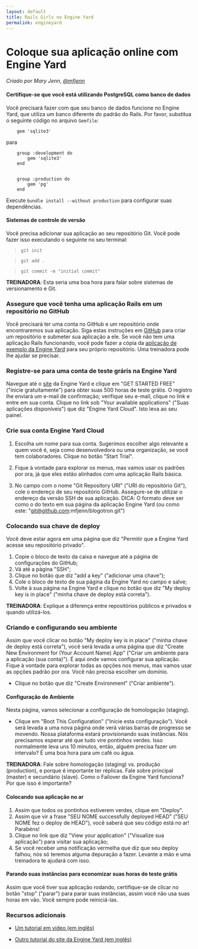 ```yaml
---
layout: default
title: Rails Girls no Engine Yard
permalink: engineyard
---
```


# Coloque sua aplicação online com Engine Yard

*Criado por Mary Jenn, [@mfjenn](https://twitter.com/mfjenn)*

#### Certifique-se que você está utilizando PostgreSQL como banco de dados

Você precisará fazer com que seu banco de dados funcione no Engine Yard, que
utiliza um banco diferente do padrão do Rails. Por favor, substitua o seguinte
código no arquivo `Gemfile`:


		gem 'sqlite3'


para

		group :development do
			gem 'sqlite3'
		end


		group :production do
			gem 'pg'
		end



Execute `bundle install --without production` para configurar suas
dependências.

#### Sistemas de controle de versão

Você precisa adicionar sua aplicação ao seu repositório Git. Você pode fazer
isso executando o seguinte no seu terminal:


>	`git init`

>	`git add .`

>	`git commit -m "initial commit"`


__TREINADORA__: Esta seria uma boa hora para falar sobre sistemas de versionamento e Git.

### Assegure que você tenha uma aplicação Rails em um repositório no GitHub

Você precisará ter uma conta no GitHub e um repositório onde encontraremos sua
aplicação. Siga estas instruções em [GitHub](https://help.github.com/articles/create-a-repo) para criar um repositório e submeter sua aplicação a ele. Se você não tem uma aplicação Rails funcionando, você pode fazer a cópia da [aplicação de exemplo da Engine Yard](https://github.com/engineyard/todo) para seu próprio repositório. Uma treinadora pode lhe ajudar se precisar.

### Registre-se para uma conta de teste gráris na Engine Yard

Navegue até o [site](https://www.engineyard.com/) da Engine Yard e clique em "GET STARTED FREE" ("inicie gratuitamente") para obter suas 500 horas de teste grátis. O registro lhe enviará um e-mail de confirmação; verifique seu e-mail, clique no link e entre em sua conta. Clique no link sob "Your available applications" ("Suas aplicações disponíveis") que diz "Engine Yard Cloud". Isto leva ao seu painel.

### Crie sua conta Engine Yard Cloud

1. 	Escolha um nome para sua conta. Sugerimos escolher algo relevante a quem você é, seja como desenvolvedora ou uma organização, se você tem colaboradores. Clique no botão "Start Trial".

2. 	Fique à vontade para explorar os menus, mas vamos usar os padrões por ora, já que eles estão alinhados com uma aplicação Rails básica.

3. 	No campo com o nome "Git Repository URI" ("URI do repositório Git"), cole o endereço de seu repositório GitHub. Assegure-se de utilizar o endereço da versão SSH de sua aplicação. DICA: O formato deve ser como o do texto em sua página da aplicação Engine Yard (ou como este: "git@github.com:mfjenn/blogotron.git")


### Colocando sua chave de deploy

Você deve estar agora em uma página que diz "Permitir que a Engine Yard acesse
seu repositório privado".

1.	Copie o bloco de texto da caixa e navegue até a página de configurações do GitHub;
2.	Vá até a página "SSH";
3.	Clique no botão que diz "add a key" ("adicionar uma chave");
4.	Cole o bloco de texto de sua página da Engine Yard no campo e salve;
5.	Volte à sua página na Engine Yard e clique no botão que diz "My deploy key is in place" ("minha chave de deploy está correta").

__TREINADORA__: Explique a diferença entre repositórios públicos e privados e quando utilizá-los.

### Criando e configurando seu ambiente

Assim que você clicar no botão "My deploy key is in place" ("minha chave de deploy está correta"), você será levada a uma página que diz "Create New Environment for (Your Account Name) App" ("Criar um ambiente para a aplicação (sua conta)"). É aqui onde vamos configurar sua aplicação. Fique à vontade para explorar todas as opções nos menus, mas vamos usar as opções padrão por ora. Você não precisa escolher um domínio.
*	Clique no botão que diz "Create Environment" ("Criar ambiente").

#### Configuração de Ambiente

Nesta página, vamos selecionar a configuração de homologação (staging).
*	Clique em "Boot This Configuration" ("Inicie esta configuração"). Você será levada a uma nova página onde verá várias barras de progresso se movendo. Nossa plataforma estará provisionando suas instâncias. Nós precisamos esperar até que tudo vire pontinhos verdes. Isso normalmente leva uns 10 minutos, então, alguém precisa fazer um intervalo? É uma boa hora para um café ou água.

__TREINADORA__: Fale sobre homologação (staging) vs. produção (production), e porque é importante ter réplicas. Fale sobre principal (master) e secundário (slave). Como o Failover da Engine Yard funciona? Por que isso é importante?


#### Colocando sua aplicação no ar

1.	Assim que todos os pontinhos estiverem verdes, clique em "Deploy".
2.	Assim que vir a frase "SEU NOME successfully deployed HEAD" ("SEU NOME fez o deploy de HEAD"), você saberá que seu código está no ar! Parabéns!
3.	Clique no link que diz "View your application" ("Visualize sua aplicação") para visitar sua aplicação;
4.	Se você receber uma notificação vermelha que diz que seu deploy falhou, nós só teremos alguma depuração a fazer. Levante a mão e uma treinadora te ajudará com isso.


#### Parando suas instâncias para economizar suas horas de teste grátis

Assim que você tiver sua aplicação rodando, certifique-se de clicar no botão "stop" ("parar") para parar suas instâncias, assim você não usa suas horas em vão. Você sempre pode reiniciá-las.

### Recursos adicionais
*	[Um tutorial em vídeo (em inglês)](https://support.cloud.engineyard.com/entries/21009937-Video-Tutorial-Set-up-an-Account-and-Deploy-an-Application)

*	[Outro tutorial do site da Engine Yard (em inglês)](https://support.cloud.engineyard.com/entries/20996751-Tutorial-How-to-Deploy-the-ToDo-Application-on-a-Trial-Account)



